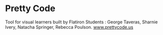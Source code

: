 Pretty Code
=========

Tool for visual learners built by Flatiron Students : George Taveras, Sharnie Ivery, Natacha Springer, Rebecca Poulson.
www.prettycode.us